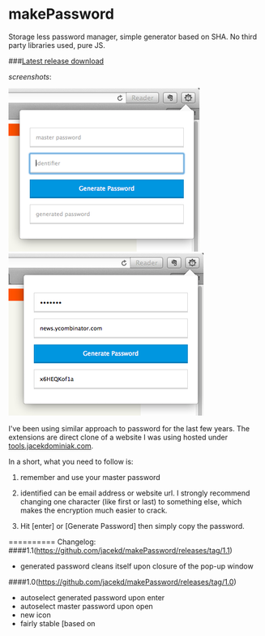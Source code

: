 makePassword
=============

Storage less password manager, simple generator based on SHA. No third party libraries used, pure JS. 

###[Latest release download](https://github.com/jacekd/makePassword/releases/tag/1.1)

_screenshots_:

![screenshot1](images/screen1.png) ![screenshot2](images/screen2.png)

I've been using similar approach to password for the last few years. The extensions are direct clone of a website I was using hosted under [tools.jacekdominiak.com](http://tools.jacekdominiak.com). 

In a short, what you need to follow is:

1. remember and use your master password

2. identified can be email address or website url. I strongly recommend changing one character (like first or last) to something else, which makes the encryption much easier to crack. 

3. Hit [enter] or [Generate Password] then simply copy the password. 

==========
Changelog:
####1.1(https://github.com/jacekd/makePassword/releases/tag/1.1)
- generated password cleans itself upon closure of the pop-up window

####1.0(https://github.com/jacekd/makePassword/releases/tag/1.0)
- autoselect generated password upon enter
- autoselect master password upon open
- new icon
- fairly stable [based on 
